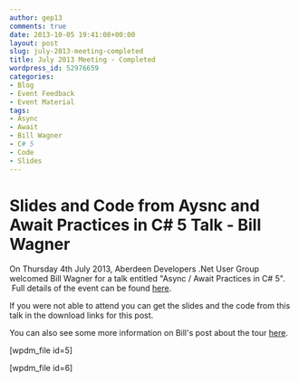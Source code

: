 ```yaml
---
author: gep13
comments: true
date: 2013-10-05 19:41:08+00:00
layout: post
slug: july-2013-meeting-completed
title: July 2013 Meeting - Completed
wordpress_id: 52976659
categories:
- Blog
- Event Feedback
- Event Material
tags:
- Async
- Await
- Bill Wagner
- C# 5
- Code
- Slides
---
```


# Slides and Code from Aysnc and Await Practices in C# 5 Talk - Bill Wagner


On Thursday 4th July 2013, Aberdeen Developers .Net User Group welcomed Bill Wagner for a talk entitled "Async / Await Practices in C# 5".  Full details of the event can be found [here](http://adnuguk.me/194e6Xd).

If you were not able to attend you can get the slides and the code from this talk in the download links for this post.

You can also see some more information on Bill's post about the tour [here](http://billwagner.azurewebsites.net/blog/slides-and-demos-from-dundee-and-glascow-Scotland).

[wpdm_file id=5]

[wpdm_file id=6]
